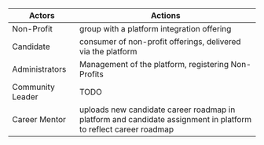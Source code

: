| Actors           | Actions                                                                                                         |
| ---------------- | --------------------------------------------------------------------------------------------------------------- |
| Non-Profit       | group with a platform integration offering                                                                      |
| Candidate        | consumer of non-profit offerings, delivered via the platform                                                    |
| Administrators   | Management of the platform, registering Non-Profits                                                             |
| Community Leader | TODO                                                                                                            |
| Career Mentor    | uploads new candidate career roadmap in platform and candidate assignment in platform to reflect career roadmap |
